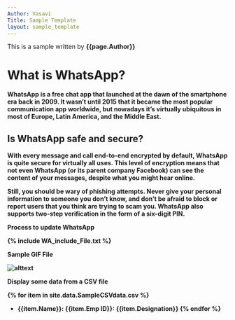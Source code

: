 ```yaml
---
Author: Vasavi
Title: Sample Template
layout: sample_template
---
```

This is a sample written by <b> {{page.Author}} <b>

# What is WhatsApp? 
WhatsApp is a free chat app that launched at the dawn of the smartphone era back in 2009. It wasn’t until 2015 that it became the most popular communication app worldwide, but nowadays it’s virtually ubiquitous in most of Europe, Latin America, and the Middle East.

## Is WhatsApp safe and secure? 
With every message and call end-to-end encrypted by default, WhatsApp is quite secure for virtually all uses. This level of encryption means that not even WhatsApp (or its parent company Facebook) can see the content of your messages, despite what you might hear online.

Still, you should be wary of phishing attempts. Never give your personal information to someone you don’t know, and don’t be afraid to block or report users that you think are trying to scam you. WhatsApp also supports two-step verification in the form of a six-digit PIN.

<b> Process to update WhatsApp </b>

{% include WA_include_File.txt %}

<b> Sample GIF File </b>

![alttext](SampleGIFImage.gif)

<b>Display some data from a CSV file </b>

{% for item in site.data.SampleCSVdata.csv %}
- {{item.Name}}: {{item.Emp ID}}: {{item.Designation}}
{% endfor %}

